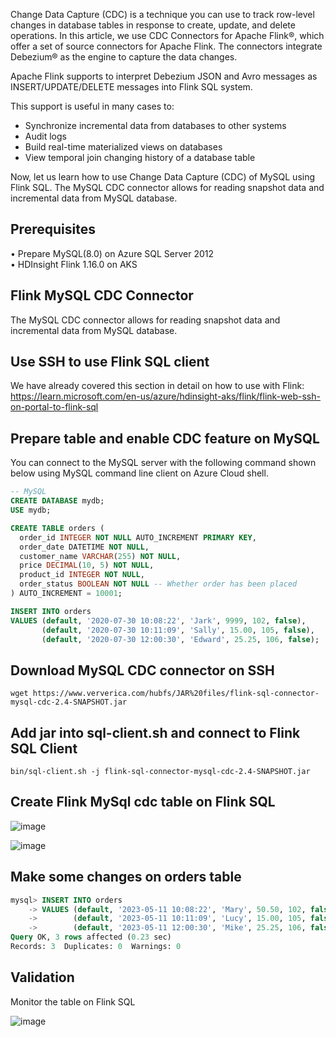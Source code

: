 Change Data Capture (CDC) is a technique you can use to track row-level changes in database tables in response to create, update, and delete operations. In this article, we use CDC Connectors for Apache Flink®, which offer a set of source connectors for Apache Flink. The connectors integrate Debezium® as the engine to capture the data changes.

Apache Flink supports to interpret Debezium JSON and Avro messages as INSERT/UPDATE/DELETE messages into Flink SQL system.

This support is useful in many cases to:
- Synchronize incremental data from databases to other systems
- Audit logs
- Build real-time materialized views on databases
- View temporal join changing history of a database table

Now, let us learn how to use Change Data Capture (CDC) of MySQL using Flink SQL. The MySQL CDC connector allows for reading snapshot data and incremental data from MySQL database.

## Prerequisites
•	Prepare MySQL(8.0) on Azure SQL Server 2012 <br>
•	HDInsight Flink 1.16.0 on AKS

## Flink MySQL CDC Connector

The MySQL CDC connector allows for reading snapshot data and incremental data from MySQL database. 

## Use SSH to use Flink SQL client
We have already covered this section in detail on how to use with Flink:
https://learn.microsoft.com/en-us/azure/hdinsight-aks/flink/flink-web-ssh-on-portal-to-flink-sql

## Prepare table and enable CDC feature on MySQL
You can connect to the MySQL server with the following command shown below using MySQL command line client on Azure Cloud shell.

``` sql
-- MySQL
CREATE DATABASE mydb;
USE mydb;

CREATE TABLE orders (
  order_id INTEGER NOT NULL AUTO_INCREMENT PRIMARY KEY,
  order_date DATETIME NOT NULL,
  customer_name VARCHAR(255) NOT NULL,
  price DECIMAL(10, 5) NOT NULL,
  product_id INTEGER NOT NULL,
  order_status BOOLEAN NOT NULL -- Whether order has been placed
) AUTO_INCREMENT = 10001;

INSERT INTO orders
VALUES (default, '2020-07-30 10:08:22', 'Jark', 9999, 102, false),
       (default, '2020-07-30 10:11:09', 'Sally', 15.00, 105, false),
       (default, '2020-07-30 12:00:30', 'Edward', 25.25, 106, false);
```

## Download MySQL CDC connector on SSH

```
wget https://www.ververica.com/hubfs/JAR%20files/flink-sql-connector-mysql-cdc-2.4-SNAPSHOT.jar
```

## Add jar into sql-client.sh and connect to Flink SQL Client

```
bin/sql-client.sh -j flink-sql-connector-mysql-cdc-2.4-SNAPSHOT.jar
```

## Create Flink MySql cdc table on Flink SQL

![image](https://github.com/Guodong-Wang-prog/hdinsight-aks/assets/60081730/63c7cb8c-f86c-4e58-bf73-3f0af3716030)

![image](https://github.com/Guodong-Wang-prog/hdinsight-aks/assets/60081730/94af656a-f579-4851-a0b0-12fb2396d876)

## Make some changes on orders table

```sql
mysql> INSERT INTO orders
    -> VALUES (default, '2023-05-11 10:08:22', 'Mary', 50.50, 102, false),
    ->        (default, '2023-05-11 10:11:09', 'Lucy', 15.00, 105, false),
    ->        (default, '2023-05-11 12:00:30', 'Mike', 25.25, 106, false);
Query OK, 3 rows affected (0.23 sec)
Records: 3  Duplicates: 0  Warnings: 0
```

## Validation
Monitor the table on Flink SQL

![image](https://github.com/Guodong-Wang-prog/hdinsight-aks/assets/60081730/17b8383a-eff2-427e-9f18-652e5d66fd42)




